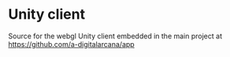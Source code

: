 # Unity client
Source for the webgl Unity client embedded in the main project at https://github.com/a-digitalarcana/app
